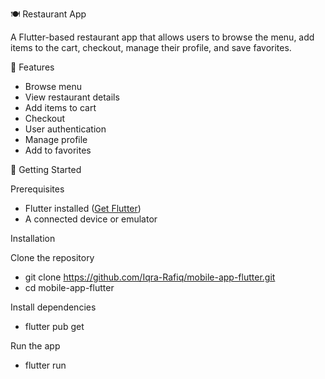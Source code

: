 🍽️ Restaurant App  

A Flutter-based restaurant app that allows users to browse the menu, add items to the cart, checkout, manage their profile, and save favorites.  

 📌 Features  
- Browse menu  
- View restaurant details  
- Add items to cart  
- Checkout  
- User authentication  
- Manage profile  
- Add to favorites  

 🚀 Getting Started  

Prerequisites  
- Flutter installed ([Get Flutter](https://flutter.dev/docs/get-started/install))  
- A connected device or emulator  

Installation  

Clone the repository
- git clone https://github.com/Iqra-Rafiq/mobile-app-flutter.git
- cd mobile-app-flutter

Install dependencies
- flutter pub get

Run the app
- flutter run


